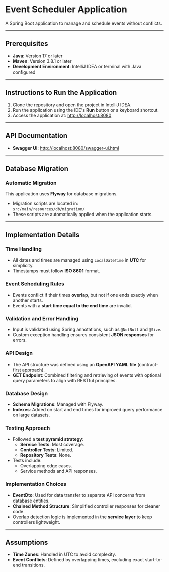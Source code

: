# Event Scheduler Application  
A Spring Boot application to manage and schedule events without conflicts.

---

## **Prerequisites**  
- **Java**: Version 17 or later  
- **Maven**: Version 3.8.1 or later  
- **Development Environment**: IntelliJ IDEA or terminal with Java configured  

---

## **Instructions to Run the Application**  
1. Clone the repository and open the project in IntelliJ IDEA.  
2. Run the application using the IDE's **Run** button or a keyboard shortcut.  
3. Access the application at: [http://localhost:8080](http://localhost:8080)  

---

## API Documentation
- **Swagger UI**: [http://localhost:8080/swagger-ui.html](http://localhost:8080/swagger-ui.html)

---

## **Database Migration**  
### Automatic Migration  
This application uses **Flyway** for database migrations.  
- Migration scripts are located in:  
  `src/main/resources/db/migration/`  
- These scripts are automatically applied when the application starts.  

---

## **Implementation Details**  
### **Time Handling**  
- All dates and times are managed using `LocalDateTime` in **UTC** for simplicity.  
- Timestamps must follow **ISO 8601** format.  

### **Event Scheduling Rules**  
- Events conflict if their times **overlap**, but not if one ends exactly when another starts.  
- Events with a **start time equal to the end time** are invalid.  

### **Validation and Error Handling**  
- Input is validated using Spring annotations, such as `@NotNull` and `@Size`.  
- Custom exception handling ensures consistent **JSON responses** for errors.  

### **API Design**  
- The API structure was defined using an **OpenAPI YAML file** (contract-first approach).  
- **GET Endpoint**: Combined filtering and retrieving of events with optional query parameters to align with RESTful principles.  

### **Database Design**  
- **Schema Migrations**: Managed with Flyway.  
- **Indexes**: Added on start and end times for improved query performance on large datasets.  

### **Testing Approach**  
- Followed a **test pyramid strategy**:  
  - **Service Tests**: Most coverage.  
  - **Controller Tests**: Limited.  
  - **Repository Tests**: None.  
- Tests include:  
  - Overlapping edge cases.  
  - Service methods and API responses.  

### **Implementation Choices**  
- **EventDto**: Used for data transfer to separate API concerns from database entities.  
- **Chained Method Structure**: Simplified controller responses for cleaner code.  
- Overlap detection logic is implemented in the **service layer** to keep controllers lightweight.  

---

## **Assumptions**  
- **Time Zones**: Handled in UTC to avoid complexity.  
- **Event Conflicts**: Defined by overlapping times, excluding exact start-to-end transitions.  
